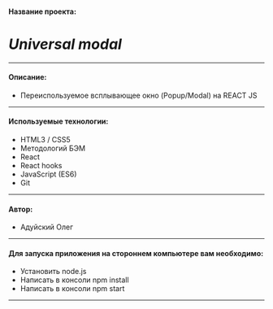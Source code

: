 
#### Название проекта: 
# ___Universal modal___

---
#### Описание: 
- Переиспользуемое всплывающее окно (Popup/Modal) на REACT JS
___
#### Используемые технологии: 
- HTML3 / CSS5
- Методологий БЭМ
- React
- React hooks
- JavaScript (ES6)
- Git
---
#### Автор: 
- Адуйский Олег 
---
#### Для запуска приложения на стороннем компьютере вам необходимо: 
- Установить node.js
- Написать в консоли npm install
- Написать в консоли npm start
---